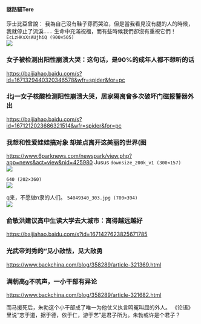 #### 謎路貓Tere
莎士比亞曾說：
我為自己沒有鞋子穿而哭泣，但是當我看見沒有腿的人的時候，我就停止了流淚……
生命中充滿祝福，而有些時候我們卻沒有重視它們！
`EcLzHKsXsAUjhiQ (900×505)`<br>
![](https://pbs.twimg.com/media/EcLzHKsXsAUjhiQ?format=jpg&name=orig)

### 女子被检测出阳性崩溃大哭：这句话，是90%的成年人都不想听的话
https://baijiahao.baidu.com/s?id=1671329440320346578&wfr=spider&for=pc

### 北j一女子核酸检测阳性崩溃大哭，居家隔离曾多次破坏门磁报警器外出
https://baijiahao.baidu.com/s?id=1671212023686321514&wfr=spider&for=pc

### 我想和性爱娃娃搞对象 却差点离开这美丽的世界(图
https://www.6parknews.com/newspark/view.php?app=news&act=view&nid=425980
Jusus
`downsize_200k_v1 (300×157)`<br>
![](https://tpc.googlesyndication.com/simgad/6564548950799914336/downsize_200k_v1)

`640 (202×360)`<br>
![](https://i1.wp.com/mmbiz.qpic.cn/mmbiz_gif/dnSnDcaxBCCvr3xnl15fK5SRqz8ficzSxruJSRnYt1vBVf346na8JPFmuD9XRdbj913PuMh7QuOE0GSSv6AicFpg/)

q来，不愿做n隶的人们。
`54049340_303.jpg (700×394)`<br>
![](https://www.dw.com/image/54049340_303.jpg)

### 俞敏洪建议高中生读大学去大城市：离得越远越好
https://baijiahao.baidu.com/s?id=1671427623825671785

### 光武帝刘秀的“见小敌怯，见大敌勇
https://www.backchina.com/blog/358289/article-321369.html

### 满朝高g不吭声，一小干部有异论
https://www.backchina.com/blog/358289/article-321682.html

而马援死后，朱勃这个小干部成了唯一为他仗义执言鸣冤叫屈的外人。
《论语》里说“志于道，据于德，依于仁，游于艺”是君子所为。朱勃或许是个君子？
